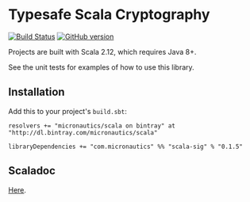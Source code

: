# Typesafe Scala Cryptography

[![Build Status](https://travis-ci.org/mslinn/scala-sig.svg?branch=master)](https://travis-ci.org/mslinn/scala-sig)
[![GitHub version](https://badge.fury.io/gh/mslinn%2Fscala-sig.svg)](https://badge.fury.io/gh/mslinn%2Fscala-sig)

Projects are built with Scala 2.12, which requires Java 8+.

See the unit tests for examples of how to use this library.

## Installation
Add this to your project's `build.sbt`:

    resolvers += "micronautics/scala on bintray" at "http://dl.bintray.com/micronautics/scala"

    libraryDependencies += "com.micronautics" %% "scala-sig" % "0.1.5"
    
## Scaladoc
[Here](http://blog.mslinn.com/scala-sig/latest/api/com/micronautics/sig/index.html).
